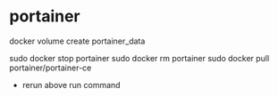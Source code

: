# portainer

docker volume create portainer_data

sudo docker stop portainer
sudo docker rm portainer
sudo docker pull portainer/portainer-ce
- rerun above run command
